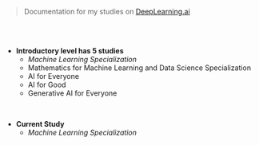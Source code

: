> Documentation for my studies on [DeepLearning.ai](https://www.deeplearning.ai/)

<br>
<br>

- __Introductory level has 5 studies__
    - _Machine Learning Specialization<br>_
    - Mathematics for Machine Learning and Data Science Specialization<br>
    - AI for Everyone<br>
    - AI for Good<br>
    - Generative AI for Everyone<br>

<br>

- __Current Study__
    - _Machine Learning Specialization_
